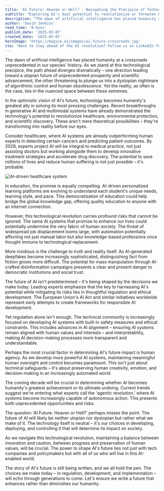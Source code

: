 ```yaml
---
title: 'AI Future: Heaven or Hell? - Navigating the Precipice of Technological Transformation'
subtitle: "Exploring AI's dual potential to revolutionize or threaten human society"
description: "The dawn of artificial intelligence has placed humanity at a crossroads unprecedented in our species'' history. As we stand at this technological precipice, the path ahead diverges dramatically – one direction leading toward a utopian future of unprecedented prosperity and scientific advancement, the other threatening to plunge us into a dystopian nightmare of algorithmic control and human obsolescence. Yet the reality, as often is the case, lies in the nuanced space between these extremes."
author: 'David Jenkins'
read_time: '8 mins'
publish_date: '2025-03-07'
created_date: '2025-03-07'
heroImage: 'https://magick.ai/images/ai-future-crossroads.jpg'
cta: 'Want to stay ahead of the AI revolution? Follow us on LinkedIn for daily insights into the future of technology and its impact on society. Join our community of forward-thinking professionals shaping tomorrow''s technological landscape.'
---
```


The dawn of artificial intelligence has placed humanity at a crossroads unprecedented in our species' history. As we stand at this technological precipice, the path ahead diverges dramatically – one direction leading toward a utopian future of unprecedented prosperity and scientific advancement, the other threatening to plunge us into a dystopian nightmare of algorithmic control and human obsolescence. Yet the reality, as often is the case, lies in the nuanced space between these extremes.

In the optimistic vision of AI's future, technology becomes humanity's greatest ally in solving its most pressing challenges. Recent breakthroughs in generative AI and multimodal systems have already demonstrated the technology's potential to revolutionize healthcare, environmental protection, and scientific discovery. These aren't mere theoretical possibilities – they're transforming into reality before our eyes.

Consider healthcare, where AI systems are already outperforming human experts in detecting certain cancers and predicting patient outcomes. By 2028, experts project AI will be integral to medical practice, not just assisting doctors but working alongside them to develop innovative treatment strategies and accelerate drug discovery. The potential to save millions of lives and reduce human suffering is not just possible – it's probable.

![AI-driven healthcare system](https://i.magick.ai/PIXE/1738406181100_magick_img.webp)

In education, the promise is equally compelling. AI-driven personalized learning platforms are evolving to understand each student's unique needs, learning style, and pace. This democratization of education could help bridge the global knowledge gap, offering quality education to anyone with an internet connection.

However, this technological revolution carries profound risks that cannot be ignored. The same AI systems that promise to enhance our lives could potentially undermine the very fabric of human society. The threat of widespread job displacement looms large, with automation potentially affecting not just manual labor but also knowledge-based professions once thought immune to technological replacement.

More insidious is the challenge to truth and reality itself. As AI-generated deepfakes become increasingly sophisticated, distinguishing fact from fiction grows more difficult. The potential for mass manipulation through AI-crafted disinformation campaigns presents a clear and present danger to democratic institutions and social trust.

The future of AI isn't predetermined – it's being shaped by the decisions we make today. Leading experts emphasize that the key to harnessing AI's potential while mitigating its risks lies in thoughtful regulation and ethical development. The European Union's AI Act and similar initiatives worldwide represent early attempts to create frameworks for responsible AI development.

Yet regulation alone isn't enough. The technical community is increasingly focused on developing AI systems with built-in safety measures and ethical constraints. This includes advances in AI alignment – ensuring AI systems remain aligned with human values and interests – and interpretability, making AI decision-making processes more transparent and understandable.

Perhaps the most crucial factor in determining AI's future impact is human agency. As we develop more powerful AI systems, maintaining meaningful human oversight and control becomes paramount. This isn't just about technical safeguards – it's about preserving human creativity, emotion, and decision-making in an increasingly automated world.

The coming decade will be crucial in determining whether AI becomes humanity's greatest achievement or its ultimate undoing. Current trends suggest we're entering what experts call the 'agentic revolution,' where AI systems become increasingly capable of autonomous action. This presents both unprecedented opportunities and risks.

The question 'AI Future: Heaven or Hell?' perhaps misses the point. The future of AI will likely be neither utopian nor dystopian but rather what we make of it. The technology itself is neutral – it's our choices in developing, deploying, and controlling it that will determine its impact on society.

As we navigate this technological revolution, maintaining a balance between innovation and caution, between progress and preservation of human values, will be crucial. The power to shape AI's future lies not just with tech companies and policymakers but with all of us who will live in this AI-enabled world.

The story of AI's future is still being written, and we all hold the pen. The choices we make today – in regulation, development, and implementation – will echo through generations to come. Let's ensure we write a future that enhances rather than diminishes our humanity.